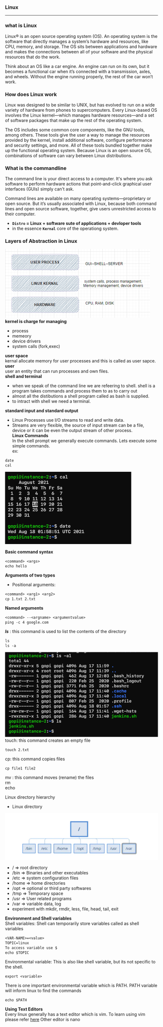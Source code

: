 ### **Linux**  
---
### **what is Linux**
Linux® is an open source operating system (OS). An operating system is the software that directly manages a system’s hardware and resources, like CPU, memory, and storage. The OS sits between applications and hardware and makes the connections between all of your software and the physical resources that do the work.  

Think about an OS like a car engine. An engine can run on its own, but it becomes a functional car when it’s connected with a transmission, axles, and wheels. Without the engine running properly, the rest of the car won’t work.  
### **How does Linux work**  
Linux was designed to be similar to UNIX, but has evolved to run on a wide variety of hardware from phones to supercomputers. Every Linux-based OS involves the Linux kernel—which manages hardware resources—and a set of software packages that make up the rest of the operating system.  

The OS includes some common core components, like the GNU tools, among others. These tools give the user a way to manage the resources provided by the kernel, install additional software, configure performance and security settings, and more. All of these tools bundled together make up the functional operating system. Because Linux is an open source OS, combinations of software can vary between Linux distributions.  
### **What is the commandline**  
The command line is your direct access to a computer. It's where you ask software to perform hardware actions that point-and-click graphical user interfaces (GUIs) simply can't ask. 

Command lines are available on many operating systems—proprietary or open source. But it’s usually associated with Linux, because both command lines and open source software, together, give users unrestricted access to their computer.  

- **`Distro` = Linux + software sute of applications + devloper tools**  
- in the essence **`Kernal`** core of the operationg system.  

### **Layers of Abstraction in Linux**  

![](./images/img1.png)  
**kernel is charge for managing**  

- process
- memeory
- device drivers
- system calls (fork,exec)  

**user space**  
kernal allocate memory for user processes and this is called as user sapce.  
**user**  
user an entity that can run processes and own files.  
**shell and terminal**  
- when we speak of the command line we are refeering to shell. shell is a program takes commands and process them to as to carry out
- almost all the distibutions a shell program called as bash is supplied.
-   to intract with shell we need a terminal.  

**standard input and standard output**  
- Linux Processes use I/O streams to read and write data.
- Streams are very flexible, the source of input stream can be a file, device or it can be even the output stream of other process.  
**Linux Commands**  
In the shell prompt we generally execute commands. Lets execute some simple commands.  
ex:  
```
date
cal
```
![](./images/img2.png)  

**Basic command syntax**
```
<command> <args>
echo hello
```
**Arguments of two types**  
-  Positional arguments:
```
<command> <arg1> <arg2>
cp 1.txt 2.txt
```
**Named arguments**  
```
<command> --<argname> <argumentvalue>
ping -c 4 google.com 
```
***ls*** : this command is used to list the contents of the directory
```
ls
ls -a
```
![](./images/img3.png)  
touch: this command creates an empty file
```
touch 2.txt
```
cp: this command copies files
```
cp file1 file2
```
mv : this command moves (rename) the files  
rm  
echo  

Linux directory hierarchy  
- Linux directory  

![](./images/img4.png)  
- / => root directory
- /bin => Binaries and other executables
- /etc => system configuration files
- /home => home directories
- /opt => optional or third party softwares
- /tmp => Temporary space
- /usr => User related programs
- /var => variable data, log
- experiment with mkdir, rmdir, less, file, head, tail, exit  

**Environment and Shell variables**  
Shell variables: Shell can temporarily store variables called as shell variables
```
<VAR-NAME>=<value>
TOPIC=linux
To access variable use $
echo $TOPIC
``` 
Environmental variable: This is also like shell variable, but its not specific to the shell.  
```
export <variable>
```
There is one important environmental variable which is PATH. PATH variable will inform linux to find the commands  
```
echo $PATH
```
**Using Text Editors**  
Every linux generally has a text editor which is vim.
To learn using vim please refer [here](https://www.openvim.com/)
Other editor is nano